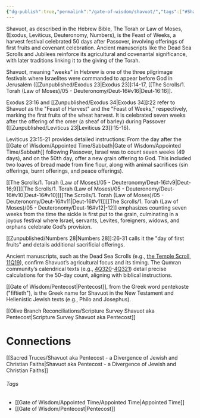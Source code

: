 ```yaml
---
{"dg-publish":true,"permalink":"/gate-of-wisdom/shavuot/","tags":["#Shavuot","#Pentecost","GateWisdom","#Torah","#passover","#FirstFruits","#Leviticus","#Exodus23","#Leviticus23","#Deuteronomy16","#Numbers28","#Seven"]}
---
```



Shavuot, as described in the Hebrew Bible, The Torah or Law of Moses, (Exodus, Leviticus, Deuteronomy, Numbers), is the Feast of Weeks, a harvest festival celebrated 50 days after Passover, involving offerings of first fruits and covenant celebration. Ancient manuscripts like the Dead Sea Scrolls and Jubilees reinforce its agricultural and covenantal significance, with later traditions linking it to the giving of the Torah.

Shavuot, meaning "weeks" in Hebrew is one of the three pilgrimage festivals where Israelites were commanded to appear before God in Jerusalem ([[Zunpublished/Exodus 23\|Exodus 23]]:14-17, [[The Scrolls/1. Torah (Law of Moses)/05 - Deuteronomy/Deut-16#v16\|Deut-16:16]].

Exodus 23:16 and [[Zunpublished/Exodus 34\|Exodus 34]]:22 refer to Shavuot as the "Feast of Harvest" and the "Feast of Weeks," respectively, marking the first fruits of the wheat harvest. It is celebrated seven weeks after the offering of the omer (a sheaf of barley) during Passover ([[Zunpublished/Leviticus 23\|Leviticus 23]]:15-16).

Leviticus 23:15-21 provides detailed instructions: From the day after the [[Gate of Wisdom/Appointed Time/Sabbath\|Gate of Wisdom/Appointed Time/Sabbath]] following Passover, Israel was to count seven weeks (49 days), and on the 50th day, offer a new grain offering to God. This included two loaves of bread made from fine flour, along with animal sacrifices (sin offerings, burnt offerings, and peace offerings).

[[The Scrolls/1. Torah (Law of Moses)/05 - Deuteronomy/Deut-16#v9\|Deut-16;9]][[The Scrolls/1. Torah (Law of Moses)/05 - Deuteronomy/Deut-16#v10\|Deut-16#v10]][[The Scrolls/1. Torah (Law of Moses)/05 - Deuteronomy/Deut-16#v11\|Deut-16#v11]][[The Scrolls/1. Torah (Law of Moses)/05 - Deuteronomy/Deut-16#v12\|-12]]  emphasizes counting seven weeks from the time the sickle is first put to the grain, culminating in a joyous festival where Israel, servants, Levites, foreigners, widows, and orphans celebrate God’s provision.

[[Zunpublished/Numbers 28\|Numbers 28]]:26-31 calls it the "day of first fruits" and details additional sacrificial offerings.

Ancient manuscripts, such as the Dead Sea Scrolls (e.g., [the Temple Scroll, 11Q19](http://dss.collections.imj.org.il/temple)), confirm Shavuot’s agricultural focus and its timing. The Qumran community’s calendrical texts (e.g., [4Q320](https://www.deadseascrolls.org.il/explore-the-archive/manuscript/4Q320-1?locale=en_US)-[4Q321](https://www.deadseascrolls.org.il/explore-the-archive/manuscript/4Q321-1?locale=en_US)) detail precise calculations for the 50-day count, aligning with biblical instructions.

[[Gate of Wisdom/Pentecost\|Pentecost]], from the Greek word pentekoste ("fiftieth"), is the Greek name for Shavuot in the New Testament and Hellenistic Jewish texts (e.g., Philo and Josephus).

[[Olive Branch Reconciliations/Scripture Survey Shavuot aka Pentecost\|Scripture Survey Shavuot aka Pentecost]]

# Connections

[[Sacred Truces/Shavuot aka Pentecost - a Divergence of Jewish and Christian Faiths\|Shavuot aka Pentecost - a Divergence of Jewish and Christian Faiths]]



###### Tags
- [[Gate of Wisdom/Appointed Time/Appointed Time\|Appointed Time]]
- [[Gate of Wisdom/Pentecost\|Pentecost]]